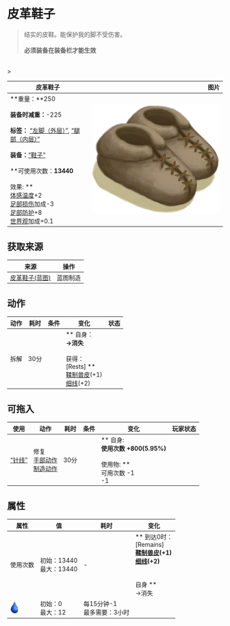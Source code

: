# 皮革鞋子  
> 结实的皮鞋。能保护我的脚不受伤害。<br><br><b>必须装备在装备栏才能生效</b>  
<br>  
>   
  
  皮革鞋子  |   图片   
 ----  |  ----:   
 **重量：**250<br><br>**装备时减重：**-225<br><br>**标签：**	[“左脚（外层）”](tag_OuterFeet.md), [“腿部（内层）”](tag_Clothing.md)<br><br>**装备：**[“鞋子”](eTag_Shoes.md)<br><br>**可使用次数：**13440<br><br>** 效果: **<br>[体感温度](TemperaturePerceived.md)+2<br>[足部损伤](FootDamage.md)加成-3<br>[足部防护](FootProtection.md)+8<br>[世界观](Structure.md)加成+0.1  |  <img decoding="async" src="Sprite/LeatherShoes.png" href="a.md" style="max-width:300px;max-height:300px;">   
  
## 获取来源  
来源  |  操作  
----  |  ----  
[皮革鞋子(蓝图)](Bp_LeatherShoes.md)  |  蓝图制造  
## 动作  
动作  |  耗时  |  条件  |  变化  |  状态  
----  |  ----  |  ----  |  ----  |  ----  
拆解<br>  |  30分  |    |  ** 自身：**<br>→消失<br><br>** 获得： **<br>** [Rests]  **<br>  [鞣制兽皮](CuredSkin.md)(+1)<br>  [细线](CordFiber.md)(+2)<br>  |    
## 可拖入  
使用  |  动作  |  耗时  |  条件  |  变化  |  玩家状态  
----  |  ----  |  ----  |  ----  |  ----  |  ----  
[“针线”](tag_ThreadedNeedle.md)  |  修复<br>[手部动作](HandAction.md)<br>[制造动作](CraftAction.md)  |  30分  |    |  ** 自身: **<br>使用次数  +800(5.95%)<br><br>** 使用物: **<br>可用次数  -1<br>  -1  |    
## 属性   
属性  |  值  |  耗时  |  变化  
----  |  ----  |  ----  |  ----  
使用次数  |  初始：13440<br>最大：13440  |  -  |  ** 到达0时： **<br>** [Remains]  **<br>  [鞣制兽皮](CuredSkin.md)(+1)<br>  [细线](CordFiber.md)(+2)<br><br><br>** 自身 **<br>→消失  
<img decoding="async" src="Sprite/Thirst.png" href="a.md" style="max-width:30px;max-height:30px;">  |  初始：0<br>最大：12  |  每15分钟-1<br>最多需要：3小时  |    


<script>document.title="皮革鞋子 - 卡牌生存百科 Card Survival Wiki";</script>